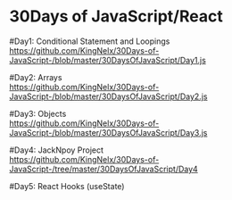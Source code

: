 # 30Days of JavaScript/React

#Day1: Conditional Statement and Loopings <br>
https://github.com/KingNelx/30Days-of-JavaScript-/blob/master/30DaysOfJavaScript/Day1.js

#Day2: Arrays <br>
https://github.com/KingNelx/30Days-of-JavaScript-/blob/master/30DaysOfJavaScript/Day2.js

#Day3: Objects <br>
https://github.com/KingNelx/30Days-of-JavaScript-/blob/master/30DaysOfJavaScript/Day3.js

#Day4: JackNpoy Project <br>
https://github.com/KingNelx/30Days-of-JavaScript-/tree/master/30DaysOfJavaScript/Day4

#Day5: React Hooks (useState)
